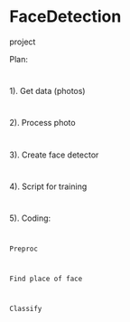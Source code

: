 # FaceDetection
project

Plan:
#
1). Get data (photos)
#
2). Process photo
#
3). Create face detector
#
4). Script for training
#
5). Coding:
#
    Preproc
#
    Find place of face
#
    Classify
